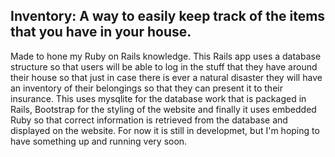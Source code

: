 ## Inventory: A way to easily keep track of the items that you have in your house.

Made to hone my Ruby on Rails knowledge. This Rails app uses a database structure so that users will be able to log in the stuff that they have around their house so that just in case there is ever a natural disaster they will have an inventory of their belongings so that they can present it to their insurance. This uses mysqlite for the database work that is packaged in Rails, Bootstrap for the styling of the website and finally it uses embedded Ruby so that correct information is retrieved from the database and displayed on the website. For now it is still in developmet, but I'm hoping to have something up and running very soon.
